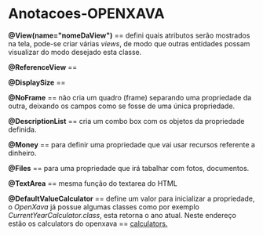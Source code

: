 # Anotacoes-OPENXAVA

<p><strong>@View(name="nomeDaView")</strong> == defini quais atributos serão mostrados na tela, pode-se criar várias <em>views</em>, de modo que outras entidades possam visualizar do modo desejado esta classe.</p>
<p><strong>@ReferenceView</strong> ==  </p>
<p><strong>@DisplaySize</strong> ==  </p>
<p><strong>@NoFrame</strong> == não cria um quadro (frame) separando uma propriedade da outra, deixando os campos como se fosse de uma única propriedade.</p>
<p><strong>@DescriptionList</strong> == cria um combo box com os objetos da propriedade definida. </p>
<p><strong>@Money</strong> == para definir uma propriedade que vai usar recursos referente a dinheiro.</p>
<p><strong>@Files</strong> == para uma propriedade que irá tabalhar com fotos, documentos.</p>
<p><strong>@TextArea</strong> ==  mesma função do textarea do HTML</p>
<p><strong>@DefaultValueCalculator</strong> == define um valor para inicializar a propriedade, o <em>OpenXava</em> já possue algumas classes como por exemplo <em>CurrentYearCalculator.class</em>, esta retorna o ano atual. Neste endereço estão os calculators do openxava ==  <a href="https://www.openxava.org/OpenXavaDoc/apidocs/org/openxava/calculators/package-summary.html">calculators.</a></p>


